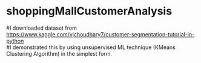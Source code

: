 # shoppingMallCustomerAnalysis
#I downloaded dataset from https://www.kaggle.com/vjchoudhary7/customer-segmentation-tutorial-in-python</br>
#I demonstrated this by using unsupervised ML technique (KMeans Clustering Algorithm) in the simplest form.
